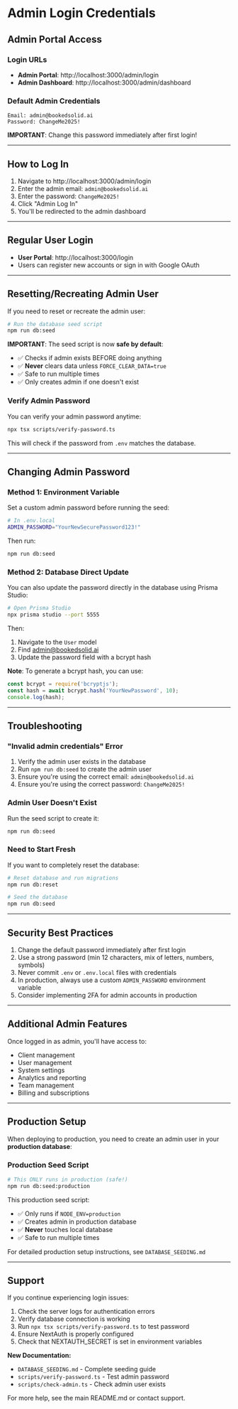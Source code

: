 # Admin Login Credentials

## Admin Portal Access

### Login URLs

- **Admin Portal**: http://localhost:3000/admin/login
- **Admin Dashboard**: http://localhost:3000/admin/dashboard

### Default Admin Credentials

```
Email: admin@bookedsolid.ai
Password: ChangeMe2025!
```

**IMPORTANT**: Change this password immediately after first login!

---

## How to Log In

1. Navigate to http://localhost:3000/admin/login
2. Enter the admin email: `admin@bookedsolid.ai`
3. Enter the password: `ChangeMe2025!`
4. Click "Admin Log In"
5. You'll be redirected to the admin dashboard

---

## Regular User Login

- **User Portal**: http://localhost:3000/login
- Users can register new accounts or sign in with Google OAuth

---

## Resetting/Recreating Admin User

If you need to reset or recreate the admin user:

```bash
# Run the database seed script
npm run db:seed
```

**IMPORTANT**: The seed script is now **safe by default**:
- ✅ Checks if admin exists BEFORE doing anything
- ✅ **Never** clears data unless `FORCE_CLEAR_DATA=true`
- ✅ Safe to run multiple times
- ✅ Only creates admin if one doesn't exist

### Verify Admin Password

You can verify your admin password anytime:
```bash
npx tsx scripts/verify-password.ts
```

This will check if the password from `.env` matches the database.

---

## Changing Admin Password

### Method 1: Environment Variable

Set a custom admin password before running the seed:

```bash
# In .env.local
ADMIN_PASSWORD="YourNewSecurePassword123!"
```

Then run:
```bash
npm run db:seed
```

### Method 2: Database Direct Update

You can also update the password directly in the database using Prisma Studio:

```bash
# Open Prisma Studio
npx prisma studio --port 5555
```

Then:
1. Navigate to the `User` model
2. Find admin@bookedsolid.ai
3. Update the password field with a bcrypt hash

**Note**: To generate a bcrypt hash, you can use:
```javascript
const bcrypt = require('bcryptjs');
const hash = await bcrypt.hash('YourNewPassword', 10);
console.log(hash);
```

---

## Troubleshooting

### "Invalid admin credentials" Error

1. Verify the admin user exists in the database
2. Run `npm run db:seed` to create the admin user
3. Ensure you're using the correct email: `admin@bookedsolid.ai`
4. Ensure you're using the correct password: `ChangeMe2025!`

### Admin User Doesn't Exist

Run the seed script to create it:
```bash
npm run db:seed
```

### Need to Start Fresh

If you want to completely reset the database:
```bash
# Reset database and run migrations
npm run db:reset

# Seed the database
npm run db:seed
```

---

## Security Best Practices

1. Change the default password immediately after first login
2. Use a strong password (min 12 characters, mix of letters, numbers, symbols)
3. Never commit `.env` or `.env.local` files with credentials
4. In production, always use a custom `ADMIN_PASSWORD` environment variable
5. Consider implementing 2FA for admin accounts in production

---

## Additional Admin Features

Once logged in as admin, you'll have access to:

- Client management
- User management
- System settings
- Analytics and reporting
- Team management
- Billing and subscriptions

---

## Production Setup

When deploying to production, you need to create an admin user in your **production database**:

### Production Seed Script
```bash
# This ONLY runs in production (safe!)
npm run db:seed:production
```

This production seed script:
- ✅ Only runs if `NODE_ENV=production`
- ✅ Creates admin in production database
- ✅ **Never** touches local database
- ✅ Safe to run multiple times

For detailed production setup instructions, see `DATABASE_SEEDING.md`

---

## Support

If you continue experiencing login issues:

1. Check the server logs for authentication errors
2. Verify database connection is working
3. Run `npx tsx scripts/verify-password.ts` to test password
4. Ensure NextAuth is properly configured
5. Check that NEXTAUTH_SECRET is set in environment variables

**New Documentation:**
- `DATABASE_SEEDING.md` - Complete seeding guide
- `scripts/verify-password.ts` - Test admin password
- `scripts/check-admin.ts` - Check admin user exists

For more help, see the main README.md or contact support.

